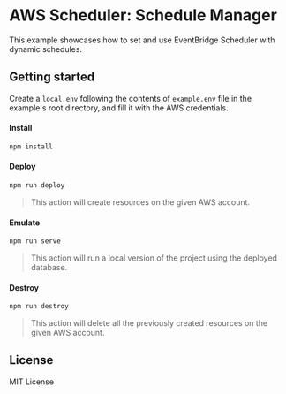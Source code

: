 # AWS Scheduler: Schedule Manager

This example showcases how to set and use EventBridge Scheduler with dynamic schedules.

## Getting started

Create a `local.env` following the contents of `example.env` file in the example's root directory, and fill it with the AWS credentials.

#### Install

```sh
npm install
```

#### Deploy

```sh
npm run deploy
```

> This action will create resources on the given AWS account.

#### Emulate

```sh
npm run serve
```

> This action will run a local version of the project using the deployed database.

#### Destroy

```sh
npm run destroy
```

> This action will delete all the previously created resources on the given AWS account.

## License

MIT License
